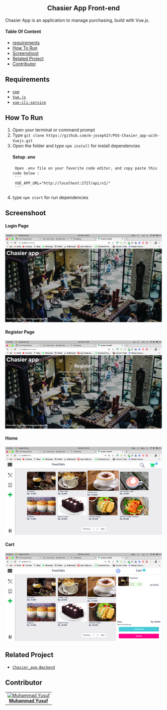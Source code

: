 <section id="home">
	
<h1 align="center">Chasier App Front-end</h1>

Chasier App is an application to manage purchasing, build with Vue.js.
</section>

#### Table Of Content
<div class="header">
	<ul>
		<li><a href="#requirements">requirements</a></li>
		<li><a href="#how-to-run">How To Run</a></li>
		<li><a href="#screenshoot">Screenshoot</a></li>
		<li><a href="#related-project">Related Project</a></li>
		<li><a href="#contributor">Contributor</a></li>
	</ul>
</div>

<section id="requirements">
	
## Requirements
* [`npm`](https://www.npmjs.com/get-npm)
* [`Vue.js`](https://vuejs.org/)
* [`vue-cli-service`](https://cli.vuejs.org/)
</section>

<section id="how-to-run">
	
## How To Run
1. Open your terminal or command prompt
2. Type `git clone https://github.com/m-joseph27/POS-Chasier_app-with-Vuejs.git`
3. Open the folder and type `npm install` for install dependencies
	#### Setup .env
		Open .env file on your favorite code editor, and copy paste this code below :
		```
		VUE_APP_URL="http://localhost:2727/api/v1/"
		```
4. type `npm start` for run dependencies
</section>

<section id="screenshoot">
	
## Screenshoot
<div class="demo">
    <div class="items">
    	<h4 class="title-demo">Login Page</h4>
		<img class="img-demo" src="https://github.com/m-joseph27/POS-Chasier_app-with-Vuejs/blob/master/src/assets/screenshot/login.png">  
    </div>
    <div class="items">
    	<h4 class="title-demo">Register Page</h4>
		<img class="img-demo" src="https://github.com/m-joseph27/POS-Chasier_app-with-Vuejs/blob/master/src/assets/screenshot/register.png">  
    </div>
    <div class="items">
    	<h4 class="title-demo">Home</h4>
		<img class="img-demo" src="https://github.com/m-joseph27/POS-Chasier_app-with-Vuejs/blob/master/src/assets/screenshot/home.png">  
    </div>
    <div class="items">
    	<h4 class="title-demo">Cart</h4>
		<img class="img-demo" src="https://github.com/m-joseph27/POS-Chasier_app-with-Vuejs/blob/master/src/assets/screenshot/cart.png">  
    </div>
</div>
</section>

<section id="related-project">
	
## Related Project
* [`Chasier_app-Backend`](https://github.com/m-joseph27/Chasier_app-API-with-Expressjs.git)
</section>

## Contributor
<center>
  <table>
    <tr>
      <td align="center">
        <a href="https://github.com/m-joseph27">
          <img width="150" src="https://avatars2.githubusercontent.com/u/60948526?s=400&u=c258f85ec35ccfda6ce3911dae79d45e335088b3&v=4" alt="Muhammad Yusuf"><br/>
          <b>Muhammad Yusuf</b>
        </a>
      </td>
    </tr>
  </table>
</center>
